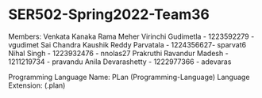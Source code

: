 # SER502-Spring2022-Team36

Members:
Venkata Kanaka Rama Meher Virinchi Gudimetla - 1223592279 - vgudimet
Sai Chandra Kaushik Reddy Parvatala - 1224356627- sparvat6
Nihal Singh - 1223932476 - nnolas27
Prakruthi Ravandur Madesh - 1211219734 - pravandu
Anila Devarashetty - 1222977366 - adevaras



Programming Language Name: PLan (Programming-Language)
Language Extension: (.plan)

